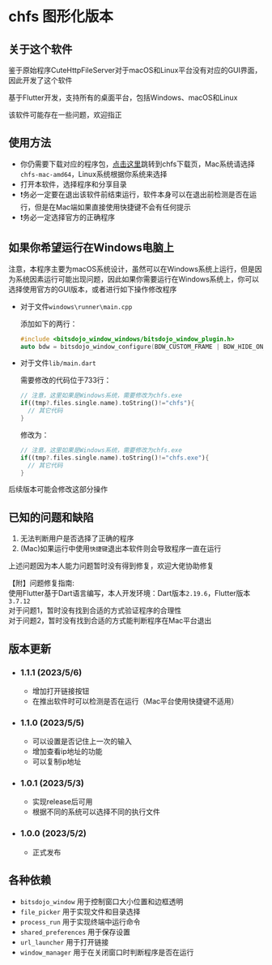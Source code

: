 # chfs 图形化版本

## 关于这个软件

鉴于原始程序CuteHttpFileServer对于macOS和Linux平台没有对应的GUI界面，因此开发了这个软件

基于Flutter开发，支持所有的桌面平台，包括Windows、macOS和Linux

该软件可能存在一些问题，欢迎指正

## 使用方法

- 你仍需要下载对应的程序包，[点击这里](http://iscute.cn/chfs)跳转到chfs下载页，Mac系统请选择`chfs-mac-amd64`，Linux系统根据你系统来选择
- 打开本软件，选择程序和分享目录
- ❗️务必一定要在退出该软件前结束运行，软件本身可以在退出前检测是否在运行，但是在Mac端如果直接使用快捷键不会有任何提示
- ❗️务必一定选择官方的正确程序

## 如果你希望运行在Windows电脑上
注意，本程序主要为macOS系统设计，虽然可以在Windows系统上运行，但是因为系统因素运行可能出现问题，因此如果你需要运行在Windows系统上，你可以选择使用官方的GUI版本，或者进行如下操作修改程序

- 对于文件`windows\runner\main.cpp`

  添加如下的两行：

  ```cpp
  #include <bitsdojo_window_windows/bitsdojo_window_plugin.h>
  auto bdw = bitsdojo_window_configure(BDW_CUSTOM_FRAME | BDW_HIDE_ON_STARTUP);
  ```

- 对于文件`lib/main.dart`

  需要修改的代码位于733行：

  ```dart
  // 注意，这里如果是Windows系统，需要修改为chfs.exe
  if((tmp?.files.single.name).toString()!="chfs"){
    // 其它代码
  }
  ```

  修改为：

  ```dart
  // 注意，这里如果是Windows系统，需要修改为chfs.exe
  if((tmp?.files.single.name).toString()!="chfs.exe"){
    // 其它代码
  }
  ```

后续版本可能会修改这部分操作

## 已知的问题和缺陷
1. 无法判断用户是否选择了正确的程序
2. (Mac)如果运行中使用`快捷键`退出本软件则会导致程序一直在运行

上述问题因为本人能力问题暂时没有得到修复，欢迎大佬协助修复


【附】问题修复指南:  
使用Flutter基于Dart语言编写，本人开发环境：Dart版本`2.19.6`，Flutter版本`3.7.12`  
对于问题1，暂时没有找到合适的方式验证程序的合理性  
对于问题2，暂时没有找到合适的方式能判断程序在Mac平台退出

## 版本更新

- ### 1.1.1 (2023/5/6)

  - 增加打开链接按钮
  - 在推出软件时可以检测是否在运行（Mac平台使用快捷键不适用）

- ### 1.1.0 (2023/5/5)

  - 可以设置是否记住上一次的输入
  - 增加查看ip地址的功能
  - 可以复制ip地址

- ### 1.0.1 (2023/5/3)
  
  - 实现release后可用
  - 根据不同的系统可以选择不同的执行文件
  
- ### 1.0.0 (2023/5/2)
  
  - 正式发布

## 各种依赖

- `bitsdojo_window` 用于控制窗口大小位置和边框透明
- `file_picker` 用于实现文件和目录选择
- `process_run` 用于实现终端中运行命令
- `shared_preferences` 用于保存设置
- `url_launcher` 用于打开链接
- `window_manager` 用于在关闭窗口时判断程序是否在运行